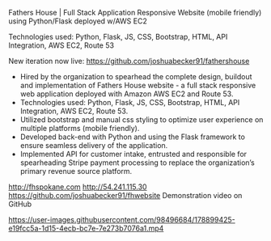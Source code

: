 Fathers House | Full Stack Application Responsive Website (mobile friendly) using Python/Flask deployed w/AWS EC2

Technologies used: Python, Flask, JS, CSS, Bootstrap, HTML, API Integration, AWS EC2, Route 53

New iteration now live: https://github.com/joshuabecker91/fathershouse

- Hired by the organization to spearhead the complete design, buildout and implementation of Fathers House website - a full stack responsive web application deployed with Amazon AWS EC2 and Route 53.
- Technologies used: Python, Flask, JS, CSS, Bootstrap, HTML, API Integration, AWS EC2, Route 53.
- Utilized bootstrap and manual css styling to optimize user experience on multiple platforms (mobile friendly). 
- Developed back-end with Python and using the Flask framework to ensure seamless delivery of the application. 
- Implemented API for customer intake, entrusted and responsible for spearheading Stripe payment processing to replace the organization’s primary revenue source platform.

http://fhspokane.com
http://54.241.115.30
https://github.com/joshuabecker91/fhwebsite
Demonstration video on GitHub

https://user-images.githubusercontent.com/98496684/178899425-e19fcc5a-1d15-4ecb-bc7e-7e273b7076a1.mp4
